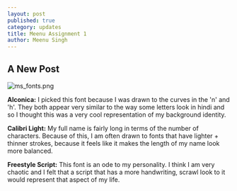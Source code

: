 ```yaml
---
layout: post
published: true
category: updates
title: Meenu Assignment 1
author: Meenu Singh
---
```

## A New Post
![ms_fonts.png]({{site.baseurl}}/assets/ms_fonts.png)

**Alconica:** I picked this font because I was drawn to the curves in the 'n' and 'h'. They both appear very similar to the way some letters look in hindi and so I thought this was a very cool representation of my background identity.

**Calibri Light:** My full name is fairly long in terms of the number of characters. Because of this, I am often drawn to fonts that have lighter + thinner strokes, because it feels like it makes the length of my name look more balanced.

**Freestyle Script:** This font is an ode to my personality. I think I am very chaotic and I felt that a script that has a more handwriting, scrawl look to it would represent that aspect of my life.